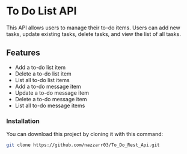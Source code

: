 # To Do List API

This API allows users to manage their to-do items. Users can add new tasks, update existing tasks, delete tasks, and view the list of all tasks.

## Features
- Add a to-do list item
- Delete a to-do list item
- List all to-do list items
- Add a to-do message item
- Update a to-do message item
- Delete a to-do message item
- List all to-do message items

### Installation
You can download this project by cloning it with this command:
```bash
git clone https://github.com/nazzarr03/To_Do_Rest_Api.git

